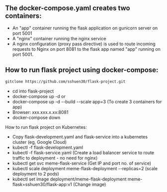 ## The docker-compose.yaml creates two containers:
- An "app" container running the flask application on gunicorn server on port 5001
- A "nginx" container running the nginx service
- A nginx configuration (proxy pass directive) is used to route incoming requests to Nginx on port 8081 to the flask app named "app" running on port 5001. 

## How to run flask project using docker-compose:
``` bash
gitclone https://github.com/sshuen30/flask-project.git
```
- cd into flask-project
- docker-compose up -d or 
- docker-compose up -d --build --scale app=3 (To create 3 containers for app)
- Browser: xxx.xxx.x.xx:8081
- docker-compose down

How to run flask project on Kubernetes:
- Copy flask-development.yaml and flask-service into a kubernetes cluster (eg, Google Cloud)
- kubectl -f flask-development.yaml
- kubectl -f flask-service.yaml (Create a load balancer service to route traffic to deployment - no need for nginx)
- kubectl get svc meme-flask-service (Get IP and port no. of service)
- kubectl scale deployment meme-flask-deployment --replicas=2 (scale deployment to 2 pods)
- kubectl set image deployment/meme-flask-deployment meme-flask=sshuen30/flask-app:v1 (Change image)
